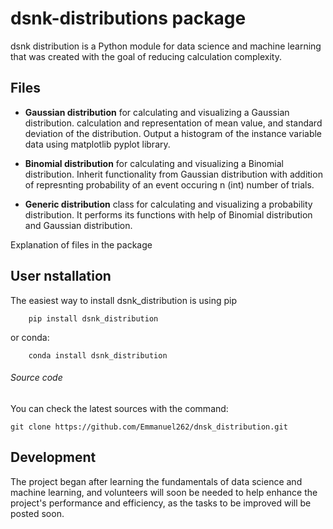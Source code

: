 # dsnk-distributions package

dsnk distribution is a Python module for data science and machine learning that was created with the goal of reducing calculation complexity.

## Files

- **Gaussian distribution** for calculating and visualizing a Gaussian distribution. calculation and representation of mean value, and standard deviation of the distribution. Output a histogram of the instance variable data using matplotlib pyplot library.

* **Binomial distribution** for calculating and visualizing a Binomial distribution. Inherit functionality from Gaussian distribution with addition of represnting probability of an event occuring n (int) number of trials.

* **Generic distribution** class for calculating and visualizing a probability distribution. It performs its functions with help of Binomial distribution and Gaussian distribution.

Explanation of files in the package

## User nstallation

The easiest way to install dsnk_distribution is using pip

```
    pip install dsnk_distribution
```

or conda:

```
    conda install dsnk_distribution
```

###### Source code

You can check the latest sources with the command:

```
git clone https://github.com/Emmanuel262/dnsk_distribution.git
```

## Development

The project began after learning the fundamentals of data science and machine learning, and volunteers will soon be needed to help enhance the project's performance and efficiency, as the tasks to be improved will be posted soon.
